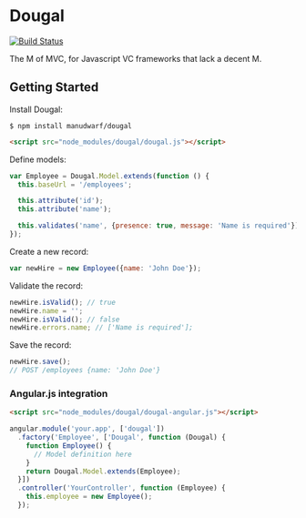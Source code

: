 # Dougal

[![Build Status](https://travis-ci.org/manudwarf/dougal.svg?branch=master)](https://travis-ci.org/manudwarf/dougal)

The M of MVC, for Javascript VC frameworks that lack a decent M.

## Getting Started

Install Dougal:

```
$ npm install manudwarf/dougal
```
```html
<script src="node_modules/dougal/dougal.js"></script>
```

Define models:

```javascript
var Employee = Dougal.Model.extends(function () {
  this.baseUrl = '/employees';

  this.attribute('id');
  this.attribute('name');

  this.validates('name', {presence: true, message: 'Name is required'});
});
```

Create a new record:

```javascript
var newHire = new Employee({name: 'John Doe'});
```

Validate the record:

```javascript
newHire.isValid(); // true
newHire.name = '';
newHire.isValid(); // false
newHire.errors.name; // ['Name is required'];
```

Save the record:

```javascript
newHire.save();
// POST /employees {name: 'John Doe'}
```

### Angular.js integration

```html
<script src="node_modules/dougal/dougal-angular.js"></script>
```

```javascript
angular.module('your.app', ['dougal'])
  .factory('Employee', ['Dougal', function (Dougal) {
    function Employee() {
      // Model definition here
    }
    return Dougal.Model.extends(Employee);
  }])
  .controller('YourController', function (Employee) {
    this.employee = new Employee();
  });
```
